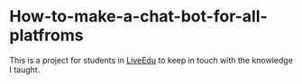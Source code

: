 # How-to-make-a-chat-bot-for-all-platfroms

This is a project for students in [LiveEdu]() to keep in touch with the knowledge I taught.
